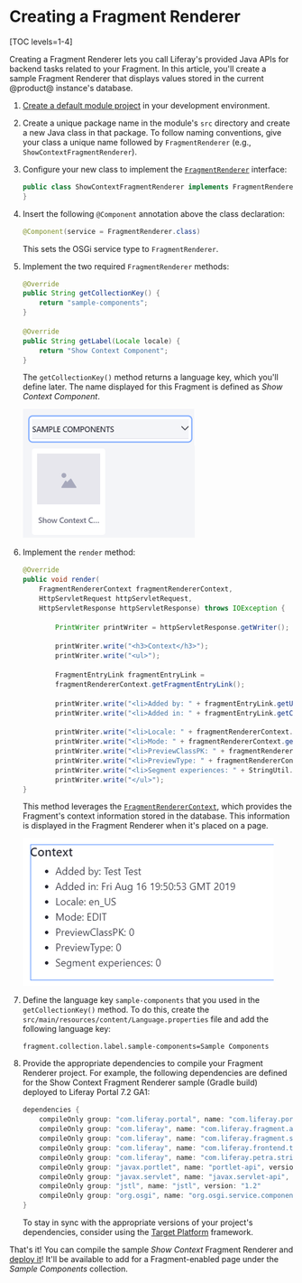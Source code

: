 # Creating a Fragment Renderer

[TOC levels=1-4]

Creating a Fragment Renderer lets you call Liferay's provided Java APIs for
backend tasks related to your Fragment. In this article, you'll create a sample
Fragment Renderer that displays values stored in the current @product@
instance's database.

1.  [Create a default module project](/docs/7-2/reference/-/knowledge_base/r/creating-a-project)
    in your development environment.

2.  Create a unique package name in the module's `src` directory and create
    a new Java class in that package. To follow naming conventions, give your
    class a unique name followed by `FragmentRenderer` (e.g.,
    `ShowContextFragmentRenderer`).

3.  Configure your new class to implement the
    [`FragmentRenderer`](@app-ref@/fragment/latest/javadocs/com/liferay/fragment/renderer/FragmentRenderer.html)
    interface:

    ```java
    public class ShowContextFragmentRenderer implements FragmentRenderer {
    }
    ```

4.  Insert the following `@Component` annotation above the class declaration:

    ```java
    @Component(service = FragmentRenderer.class)
    ```

    This sets the OSGi service type to `FragmentRenderer`.

5.  Implement the two required `FragmentRenderer` methods:

    ```java
    @Override
    public String getCollectionKey() {
        return "sample-components";
    }
    
    @Override
    public String getLabel(Locale locale) {
        return "Show Context Component";
    }
    ```

    The `getCollectionKey()` method returns a language key, which you'll define
    later. The name displayed for this Fragment is defined as *Show Context
    Component*.

    ![Figure 1: The new Fragment Renderer appears in its defined component collection.](../../../images/show-context-fragment-renderer.png)

6.  Implement the `render` method:

    ```java
    @Override
    public void render(
        FragmentRendererContext fragmentRendererContext,
        HttpServletRequest httpServletRequest,
        HttpServletResponse httpServletResponse) throws IOException {

    		PrintWriter printWriter = httpServletResponse.getWriter();

    		printWriter.write("<h3>Context</h3>");
    		printWriter.write("<ul>");

    		FragmentEntryLink fragmentEntryLink =
            fragmentRendererContext.getFragmentEntryLink();

    		printWriter.write("<li>Added by: " + fragmentEntryLink.getUserName());
    		printWriter.write("<li>Added in: " + fragmentEntryLink.getCreateDate());

    		printWriter.write("<li>Locale: " + fragmentRendererContext.getLocale());
    		printWriter.write("<li>Mode: " + fragmentRendererContext.getMode());
    		printWriter.write("<li>PreviewClassPK: " + fragmentRendererContext.getPreviewClassPK());
    		printWriter.write("<li>PreviewType: " + fragmentRendererContext.getPreviewType());
    		printWriter.write("<li>Segment experiences: " + StringUtil.merge(fragmentRendererContext.getSegmentsExperienceIds(), ", "));
    		printWriter.write("</ul>");
    }
    ```

    This method leverages the
    [`FragmentRendererContext`](/docs/7-2/frameworks/-/knowledge_base/f/developing-a-fragment-renderer#leveraging-the-fragmentrenderercontext),
    which provides the Fragment's context information stored in the database.
    This information is displayed in the Fragment Renderer when it's placed on
    a page.

    ![Figure 2: When adding the new Fragment Renderer to a page, the context information is displayed.](../../../images/show-context-fragment-renderer-page.png)

7.  Define the language key `sample-components` that you used in the
    `getCollectionKey()` method. To do this, create the
    `src/main/resources/content/Language.properties` file and add the following
    language key:

    ```properties
    fragment.collection.label.sample-components=Sample Components
    ```

8.  Provide the appropriate dependencies to compile your Fragment Renderer
    project. For example, the following dependencies are defined for the Show
    Context Fragment Renderer sample (Gradle build) deployed to Liferay Portal
    7.2 GA1:

    ```groovy
    dependencies {
        compileOnly group: "com.liferay.portal", name: "com.liferay.portal.kernel", version: "4.13.0"
        compileOnly group: "com.liferay", name: "com.liferay.fragment.api", version: "2.7.2"
        compileOnly group: "com.liferay", name: "com.liferay.fragment.service", version: "2.0.10"
        compileOnly group: "com.liferay", name: "com.liferay.frontend.taglib", version: "4.0.15"
        compileOnly group: "com.liferay", name: "com.liferay.petra.string", version: "3.0.0"
        compileOnly group: "javax.portlet", name: "portlet-api", version: "3.0.0"
        compileOnly group: "javax.servlet", name: "javax.servlet-api", version: "3.0.1"
        compileOnly group: "jstl", name: "jstl", version: "1.2"
        compileOnly group: "org.osgi", name: "org.osgi.service.component.annotations", version: "1.3.0"
    }
    ```

    To stay in sync with the appropriate versions of your project's
    dependencies, consider using the
    [Target Platform](/docs/7-2/reference/-/knowledge_base/r/managing-the-target-platform)
    framework.

That's it! You can compile the sample *Show Context* Fragment Renderer and
[deploy it](/docs/7-2/reference/-/knowledge_base/r/deploying-a-project)! It'll
be available to add for a Fragment-enabled page under the *Sample Components*
collection.
